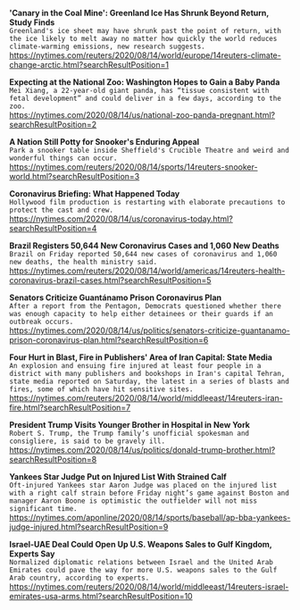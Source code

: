 **'Canary in the Coal Mine': Greenland Ice Has Shrunk Beyond Return, Study Finds**\
`Greenland's ice sheet may have shrunk past the point of return, with the ice likely to melt away no matter how quickly the world reduces climate-warming emissions, new research suggests. `\
https://nytimes.com/reuters/2020/08/14/world/europe/14reuters-climate-change-arctic.html?searchResultPosition=1

**Expecting at the National Zoo: Washington Hopes to Gain a Baby Panda**\
`Mei Xiang, a 22-year-old giant panda, has “tissue consistent with fetal development” and could deliver in a few days, according to the zoo.`\
https://nytimes.com/2020/08/14/us/national-zoo-panda-pregnant.html?searchResultPosition=2

**A Nation Still Potty for Snooker's Enduring Appeal**\
`Park a snooker table inside Sheffield's Crucible Theatre and weird and wonderful things can occur.`\
https://nytimes.com/reuters/2020/08/14/sports/14reuters-snooker-world.html?searchResultPosition=3

**Coronavirus Briefing: What Happened Today**\
`Hollywood film production is restarting with elaborate precautions to protect the cast and crew.`\
https://nytimes.com/2020/08/14/us/coronavirus-today.html?searchResultPosition=4

**Brazil Registers 50,644 New Coronavirus Cases and 1,060 New Deaths**\
`Brazil on Friday reported 50,644 new cases of coronavirus and 1,060 new deaths, the health ministry said. `\
https://nytimes.com/reuters/2020/08/14/world/americas/14reuters-health-coronavirus-brazil-cases.html?searchResultPosition=5

**Senators Criticize Guantánamo Prison Coronavirus Plan**\
`After a report from the Pentagon, Democrats questioned whether there was enough capacity to help either detainees or their guards if an outbreak occurs.`\
https://nytimes.com/2020/08/14/us/politics/senators-criticize-guantanamo-prison-coronavirus-plan.html?searchResultPosition=6

**Four Hurt in Blast, Fire in Publishers' Area of Iran Capital: State Media**\
`An explosion and ensuing fire injured at least four people in a district with many publishers and bookshops in Iran's capital Tehran, state media reported on Saturday, the latest in a series of blasts and fires, some of which have hit sensitive sites.`\
https://nytimes.com/reuters/2020/08/14/world/middleeast/14reuters-iran-fire.html?searchResultPosition=7

**President Trump Visits Younger Brother in Hospital in New York**\
`Robert S. Trump, the Trump family’s unofficial spokesman and consigliere, is said to be gravely ill.`\
https://nytimes.com/2020/08/14/us/politics/donald-trump-brother.html?searchResultPosition=8

**Yankees Star Judge Put on Injured List With Strained Calf**\
`Oft-injured Yankees star Aaron Judge was placed on the injured list with a right calf strain before Friday night’s game against Boston and manager Aaron Boone is optimistic the outfielder will not miss significant time.`\
https://nytimes.com/aponline/2020/08/14/sports/baseball/ap-bba-yankees-judge-injured.html?searchResultPosition=9

**Israel-UAE Deal Could Open Up U.S. Weapons Sales to Gulf Kingdom, Experts Say**\
`Normalized diplomatic relations between Israel and the United Arab Emirates could pave the way for more U.S. weapons sales to the Gulf Arab country, according to experts.`\
https://nytimes.com/reuters/2020/08/14/world/middleeast/14reuters-israel-emirates-usa-arms.html?searchResultPosition=10


